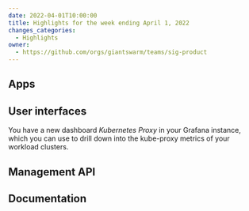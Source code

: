 ```yaml
---
date: 2022-04-01T10:00:00
title: Highlights for the week ending April 1, 2022
changes_categories:
  - Highlights
owner:
  - https://github.com/orgs/giantswarm/teams/sig-product
---
```


## Apps

## User interfaces

You have a new dashboard _Kubernetes Proxy_ in your Grafana instance, which you can use to drill down into the kube-proxy metrics of your workload clusters.

## Management API

## Documentation
